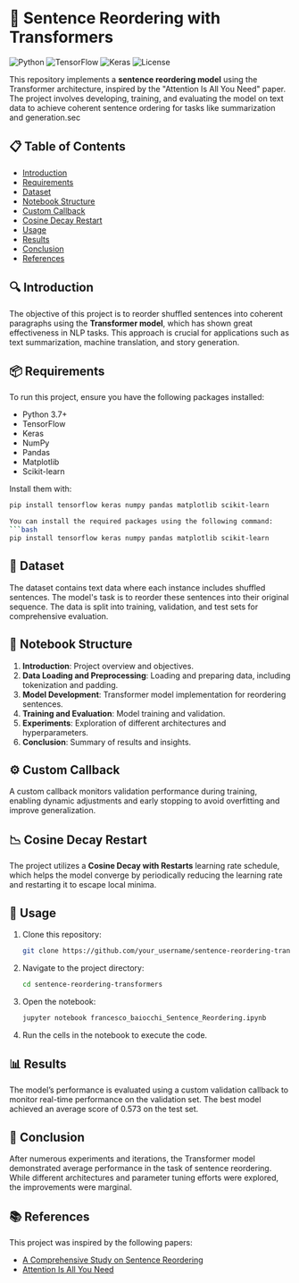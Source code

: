 # 📝 Sentence Reordering with Transformers

![Python](https://img.shields.io/badge/Python-3.x-blue) ![TensorFlow](https://img.shields.io/badge/TensorFlow-2.x-orange) ![Keras](https://img.shields.io/badge/Keras-2.x-red) ![License](https://img.shields.io/badge/License-MIT-yellow)

This repository implements a **sentence reordering model** using the Transformer architecture, inspired by the "Attention Is All You Need" paper. The project involves developing, training, and evaluating the model on text data to achieve coherent sentence ordering for tasks like summarization and generation.sec

## 📋 Table of Contents
- [Introduction](#introduction)
- [Requirements](#requirements)
- [Dataset](#dataset)
- [Notebook Structure](#notebook-structure)
- [Custom Callback](#custom-callback)
- [Cosine Decay Restart](#cosine-decay-restart)
- [Usage](#usage)
- [Results](#results)
- [Conclusion](#conclusion)
- [References](#references)

## 🔍 Introduction
The objective of this project is to reorder shuffled sentences into coherent paragraphs using the **Transformer model**, which has shown great effectiveness in NLP tasks. This approach is crucial for applications such as text summarization, machine translation, and story generation.

## 📦 Requirements
To run this project, ensure you have the following packages installed:
- Python 3.7+
- TensorFlow
- Keras
- NumPy
- Pandas
- Matplotlib
- Scikit-learn

Install them with:
```bash
pip install tensorflow keras numpy pandas matplotlib scikit-learn

You can install the required packages using the following command:
```bash
pip install tensorflow keras numpy pandas matplotlib scikit-learn
```

## 📂 Dataset
The dataset contains text data where each instance includes shuffled sentences. The model's task is to reorder these sentences into their original sequence. The data is split into training, validation, and test sets for comprehensive evaluation.

## 🔧 Notebook Structure
1. **Introduction**: Project overview and objectives.
2. **Data Loading and Preprocessing**: Loading and preparing data, including tokenization and padding.
3. **Model Development**: Transformer model implementation for reordering sentences.
4. **Training and Evaluation**: Model training and validation.
5. **Experiments**: Exploration of different architectures and hyperparameters.
6. **Conclusion**: Summary of results and insights.

## ⚙️ Custom Callback
A custom callback monitors validation performance during training, enabling dynamic adjustments and early stopping to avoid overfitting and improve generalization.


## 📉 Cosine Decay Restart
The project utilizes a **Cosine Decay with Restarts** learning rate schedule, which helps the model converge by periodically reducing the learning rate and restarting it to escape local minima.

## 🚀 Usage

1. Clone this repository:
    ```bash
    git clone https://github.com/your_username/sentence-reordering-transformers.git
    ```
2. Navigate to the project directory:
    ```bash
    cd sentence-reordering-transformers
    ```
3. Open the notebook:
    ```bash
    jupyter notebook francesco_baiocchi_Sentence_Reordering.ipynb
    ```
4. Run the cells in the notebook to execute the code.
   

## 📊 Results
The model’s performance is evaluated using a custom validation callback to monitor real-time performance on the validation set. The best model achieved an average score of 0.573 on the test set.

## 📝 Conclusion
After numerous experiments and iterations, the Transformer model demonstrated average performance in the task of sentence reordering. While different architectures and parameter tuning efforts were explored, the improvements were marginal. 

## 📚 References
This project was inspired by the following papers:
- [A Comprehensive Study on Sentence Reordering](https://aclanthology.org/2021.naacl-main.134.pdf)
- [Attention Is All You Need](https://arxiv.org/pdf/1706.03762.pdf)



